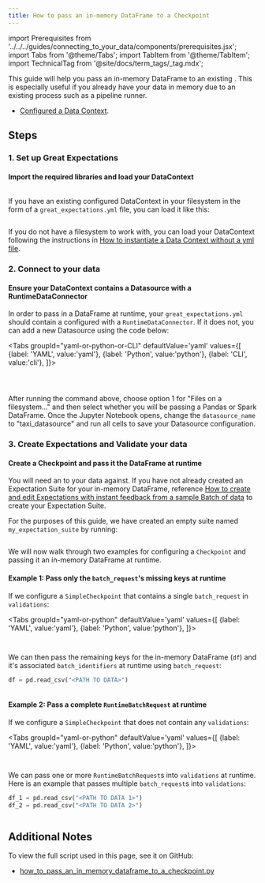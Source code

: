 ```yaml
---
title: How to pass an in-memory DataFrame to a Checkpoint
---
```


import Prerequisites from '../../../guides/connecting_to_your_data/components/prerequisites.jsx';
import Tabs from '@theme/Tabs';
import TabItem from '@theme/TabItem';
import TechnicalTag from '@site/docs/term_tags/_tag.mdx';

This guide will help you pass an in-memory DataFrame to an existing <TechnicalTag tag="checkpoint" text="Checkpoint" />. This is especially useful if you already have your data in memory due to an existing process such as a pipeline runner.


<Prerequisites>

- [Configured a Data Context](/docs/guides/setup/configuring_data_contexts/instantiating_data_contexts/how_to_quickly_instantiate_a_data_context).

</Prerequisites>

## Steps

### 1. Set up Great Expectations
#### Import the required libraries and load your DataContext



```python name="tests/integration/docusaurus/validation/checkpoints/how_to_pass_an_in_memory_dataframe_to_a_checkpoint.py imports"
```

If you have an existing configured DataContext in your filesystem in the form of a `great_expectations.yml` file, you can load it like this:

```python name="tests/integration/docusaurus/validation/checkpoints/how_to_pass_an_in_memory_dataframe_to_a_checkpoint.py get_context"
```

If you do not have a filesystem to work with, you can load your DataContext following the instructions in [How to instantiate a Data Context without a yml file](../../setup/configuring_data_contexts/how_to_instantiate_a_data_context_without_a_yml_file.md).

### 2. Connect to your data
#### Ensure your DataContext contains a Datasource with a RuntimeDataConnector

In order to pass in a DataFrame at runtime, your `great_expectations.yml` should contain a <TechnicalTag tag="datasource" text="Datasource" /> configured with a `RuntimeDataConnector`. If it does not, you can add a new Datasource using the code below:

<Tabs
  groupId="yaml-or-python-or-CLI"
  defaultValue='yaml'
  values={[
  {label: 'YAML', value:'yaml'},
  {label: 'Python', value:'python'},
  {label: 'CLI', value:'cli'},
  ]}>

<TabItem value="yaml">

```python name="tests/integration/docusaurus/validation/checkpoints/how_to_pass_an_in_memory_dataframe_to_a_checkpoint.py datasource_yaml"
```

</TabItem>
<TabItem value="python">

```python name="tests/integration/docusaurus/validation/checkpoints/how_to_pass_an_in_memory_dataframe_to_a_checkpoint.py datasource_config"
```

</TabItem>
<TabItem value="cli">

```python name=""tests/integration/docusaurus/validation/checkpoints/how_to_pass_an_in_memory_dataframe_to_a_checkpoint.py datasource_new_cli"
```

After running the <TechnicalTag tag="cli" text="CLI" /> command above, choose option 1 for "Files on a filesystem..." and then select whether you will be passing a Pandas or Spark DataFrame. Once the Jupyter Notebook opens, change the `datasource_name` to "taxi_datasource" and run all cells to save your Datasource configuration.

</TabItem>
</Tabs>

### 3. Create Expectations and Validate your data
#### Create a Checkpoint and pass it the DataFrame at runtime

You will need an <TechnicalTag tag="expectation_suite" text="Expectation Suite" /> to <TechnicalTag tag="validation" text="Validate" /> your data against. If you have not already created an Expectation Suite for your in-memory DataFrame, reference [How to create and edit Expectations with instant feedback from a sample Batch of data](../../expectations/how_to_create_and_edit_expectations_with_instant_feedback_from_a_sample_batch_of_data.md) to create your Expectation Suite.

For the purposes of this guide, we have created an empty suite named `my_expectation_suite` by running:

```python name="tests/integration/docusaurus/validation/checkpoints/how_to_pass_an_in_memory_dataframe_to_a_checkpoint.py add_expectation_suite"
```

We will now walk through two examples for configuring a `Checkpoint` and passing it an in-memory DataFrame at runtime.

#### Example 1: Pass only the `batch_request`'s missing keys at runtime

If we configure a `SimpleCheckpoint` that contains a single `batch_request` in `validations`:

<Tabs
  groupId="yaml-or-python"
  defaultValue='yaml'
  values={[
  {label: 'YAML', value:'yaml'},
  {label: 'Python', value:'python'},
  ]}>

<TabItem value="yaml">

```python name="tests/integration/docusaurus/validation/checkpoints/how_to_pass_an_in_memory_dataframe_to_a_checkpoint.py checkpoint_config_yaml_missing_keys"
```

</TabItem>
<TabItem value="python">

```python name="tests/integration/docusaurus/validation/checkpoints/how_to_pass_an_in_memory_dataframe_to_a_checkpoint.py checkpoint_config_python_missing_keys"
```

</TabItem>
</Tabs>

We can then pass the remaining keys for the in-memory DataFrame (`df`) and it's associated `batch_identifiers` at runtime using `batch_request`:

```python
df = pd.read_csv("<PATH TO DATA>")
```

```python name="tests/integration/docusaurus/validation/checkpoints/how_to_pass_an_in_memory_dataframe_to_a_checkpoint.py run_checkpoint"
```

#### Example 2: Pass a complete `RuntimeBatchRequest` at runtime

If we configure a `SimpleCheckpoint` that does not contain any `validations`:

<Tabs
  groupId="yaml-or-python"
  defaultValue='yaml'
  values={[
  {label: 'YAML', value:'yaml'},
  {label: 'Python', value:'python'},
  ]}>

<TabItem value="yaml">

```python name="tests/integration/docusaurus/validation/checkpoints/how_to_pass_an_in_memory_dataframe_to_a_checkpoint.py checkpoint_config_yaml_missing_batch_request"
```

</TabItem>
<TabItem value="python">

```python name="tests/integration/docusaurus/validation/checkpoints/how_to_pass_an_in_memory_dataframe_to_a_checkpoint.py checkpoint_config_python_missing_batch_request"
```

</TabItem>
</Tabs>

We can pass one or more `RuntimeBatchRequest`s into `validations` at runtime. Here is an example that passes multiple `batch_request`s into `validations`:

```python
df_1 = pd.read_csv("<PATH TO DATA 1>")
df_2 = pd.read_csv("<PATH TO DATA 2>")
```

```python name="tests/integration/docusaurus/validation/checkpoints/how_to_pass_an_in_memory_dataframe_to_a_checkpoint.py runtime_batch_request"
```

## Additional Notes
To view the full script used in this page, see it on GitHub:
- [how_to_pass_an_in_memory_dataframe_to_a_checkpoint.py](https://github.com/great-expectations/great_expectations/tree/develop/tests/integration/docusaurus/validation/checkpoints/how_to_pass_an_in_memory_dataframe_to_a_checkpoint.py)
